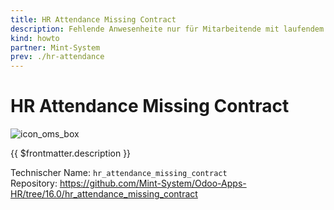 ```yaml
---
title: HR Attendance Missing Contract
description: Fehlende Anwesenheite nur für Mitarbeitende mit laufendem Vertrag erstellen.
kind: howto
partner: Mint-System
prev: ./hr-attendance
---
```

# HR Attendance Missing Contract
![icon_oms_box](../attachments/icons_odoo_mint_system.png)

{{ $frontmatter.description }}

Technischer Name: `hr_attendance_missing_contract`\
Repository: <https://github.com/Mint-System/Odoo-Apps-HR/tree/16.0/hr_attendance_missing_contract>
